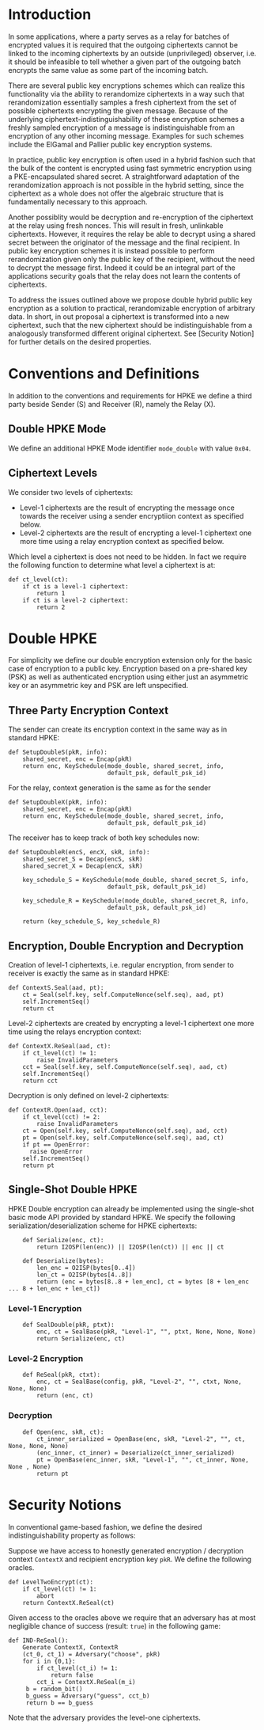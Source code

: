 # Introduction

In some applications, where a party serves as a relay for batches of
encrypted values it is required that the outgoing ciphertexts cannot
be linked to the incoming ciphertexts by an outside (unprivileged)
observer, i.e. it should be infeasible to tell whether a given part of
the outgoing batch encrypts the same value as some part of the
incoming batch.

There are several public key encryptions schemes which can realize
this functionality via the ability to rerandomize ciphertexts in a way
such that rerandomization essentially samples a fresh ciphertext from
the set of possible ciphertexts encrypting the given message. Because
of the underlying ciphertext-indistinguishability of these encryption
schemes a freshly sampled encryption of a message is indistinguishable
from an encryption of any other incoming message. Examples for such
schemes include the ElGamal and Pallier public key encryption systems.

In practice, public key encryption is often used in a hybrid fashion
such that the bulk of the content is encrypted using fast symmetric
encryption using a PKE-encapsulated shared secret. A straightforward
adaptation of the rerandomization approach is not possible in the
hybrid setting, since the ciphertext as a whole does not offer the
algebraic structure that is fundamentally necessary to this approach.

Another possiblity would be decryption and re-encryption of the
ciphertext at the relay using fresh nonces. This will result in fresh,
unlinkable ciphertexts. However, it requires the relay be able to
decrypt using a shared secret between the originator of the message
and the final recipient. In public key encryption schemes it is
instead possible to perform rerandomization given only the public key
of the recipient, without the need to decrypt the message
first. Indeed it could be an integral part of the applications
security goals that the relay does not learn the contents of
ciphertexts.

To address the issues outlined above we propose double hybrid public
key encryption as a solution to practical, rerandomizable encryption
of arbitrary data. In short, in out proposal a ciphertext is
transformed into a new ciphertext, such that the new ciphertext should
be indistinguishable from a analogously transformed different original
ciphertext. See [Security Notion] for further details on the
desired properties.

# Conventions and Definitions

In addition to the conventions and requirements for HPKE we define a
third party beside Sender (S) and Receiver (R), namely the Relay (X).

## Double HPKE Mode

We define an additional HPKE Mode identifier `mode_double` with value
`0x04`.

## Ciphertext Levels

We consider two levels of ciphertexts:

-   Level-1 ciphertexts are the result of encrypting the message once
    towards the receiver using a sender encryptiion context as specified
    below.
-   Level-2 ciphertexts are the result of encrypting a level-1
    ciphertext one more time using a relay encryption context as
    specified below.

Which level a ciphertext is does not need to be hidden. In fact we
require the following function to determine what level a ciphertext is at:

    def ct_level(ct):
        if ct is a level-1 ciphertext:
            return 1
        if ct is a level-2 ciphertext:
            return 2


# Double HPKE

For simplicity we define our double encryption extension only for the
basic case of encryption to a public key. Encryption based on a
pre-shared key (PSK) as well as authenticated encryption using either just
an asymmetric key or an asymmetric key and PSK are left unspecified.


## Three Party Encryption Context

The sender can create its encryption context in the same way as in 
standard HPKE:

    def SetupDoubleS(pkR, info):
        shared_secret, enc = Encap(pkR)
        return enc, KeySchedule(mode_double, shared_secret, info,
                                default_psk, default_psk_id)

For the relay, context generation is the same as for the sender

    def SetupDoubleX(pkR, info):
        shared_secret, enc = Encap(pkR)
        return enc, KeySchedule(mode_double, shared_secret, info,
                                default_psk, default_psk_id)

The receiver has to keep track of both key schedules now:

    def SetupDoubleR(encS, encX, skR, info):
        shared_secret_S = Decap(encS, skR)
        shared_secret_X = Decap(encX, skR)
    
        key_schedule_S = KeySchedule(mode_double, shared_secret_S, info,
                                default_psk, default_psk_id)
    
        key_schedule_R = KeySchedule(mode_double, shared_secret_R, info,
                                default_psk, default_psk_id)
    
        return (key_schedule_S, key_schedule_R)

## Encryption, Double Encryption and Decryption

Creation of level-1 ciphertexts, i.e. regular encryption, from sender to receiver is exactly the same as in standard HPKE:

    def ContextS.Seal(aad, pt):
        ct = Seal(self.key, self.ComputeNonce(self.seq), aad, pt)
        self.IncrementSeq()
        return ct

Level-2 ciphertexts are created by encrypting a level-1 ciphertext one more time using the relays encryption context:

    def ContextX.ReSeal(aad, ct):
        if ct_level(ct) != 1:
            raise InvalidParameters
        cct = Seal(self.key, self.ComputeNonce(self.seq), aad, ct)
        self.IncrementSeq()
        return cct

Decryption is only defined on level-2 ciphertexts:

    def ContextR.Open(aad, cct):
        if ct_level(cct) != 2:
            raise InvalidParameters
        ct = Open(self.key, self.ComputeNonce(self.seq), aad, cct)
        pt = Open(self.key, self.ComputeNonce(self.seq), aad, ct)
        if pt == OpenError:
          raise OpenError
        self.IncrementSeq()
        return pt
        
## Single-Shot Double HPKE
HPKE Double encryption can already be implemented using the single-shot
basic mode API provided by standard HPKE. We specify the following
serialization/deserialization scheme for HPKE ciphertexts:

```text
    def Serialize(enc, ct):
        return I2OSP(len(enc)) || I2OSP(len(ct)) || enc || ct
        
    def Deserialize(bytes):
        len_enc = O2ISP(bytes[0..4])
        len_ct = O2ISP(bytes[4..8])
        return (enc = bytes[8..8 + len_enc], ct = bytes [8 + len_enc ... 8 + len_enc + len_ct])
```

### Level-1 Encryption
```text
    def SealDouble(pkR, ptxt):
        enc, ct = SealBase(pkR, "Level-1", "", ptxt, None, None, None)
        return Serialize(enc, ct)
```

### Level-2 Encryption
```text
    def ReSeal(pkR, ctxt):
        enc, ct = SealBase(config, pkR, "Level-2", "", ctxt, None, None, None)
        return (enc, ct)
```

### Decryption
```text
    def Open(enc, skR, ct):
        ct_inner_serialized = OpenBase(enc, skR, "Level-2", "", ct, None, None, None)
        (enc_inner, ct_inner) = Deserialize(ct_inner_serialized)
        pt = OpenBase(enc_inner, skR, "Level-1", "", ct_inner, None, None , None)
        return pt
```

# Security Notions

In conventional game-based fashion, we define the desired
indistinguishability property as follows:

Suppose we have access to honestly generated encryption / decryption
context `ContextX` and recipient encryption key `pkR`. We define the following oracles.

    def LevelTwoEncrypt(ct):
        if ct_level(ct) != 1:
            abort
        return ContextX.ReSeal(ct)

Given access to the oracles above we require that an adversary has at
most negligible chance of success (result: `true`) in the following game:

    def IND-ReSeal():
        Generate ContextX, ContextR
        (ct_0, ct_1) = Adversary("choose", pkR)
        for i in {0,1}:
            if ct_level(ct_i) != 1:
                return false
            cct_i = ContextX.ReSeal(m_i)
         b = random_bit()
         b_guess = Adversary("guess", cct_b)
         return b == b_guess

Note that the adversary provides the level-one ciphertexts.
